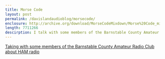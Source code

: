 ```yaml
---
title: Morse Code
layout: post
permalink: /davislandaudioblog/morsecode/
enclosure: http://archive.org/download/MorseCodeMixdown/Morse%20Code_mixdown.mp3
length: 7711266
descirption: I talk with some members of the Barnstable County Amateur Radio Club about HAM radio.
---
```


<a href="http://archive.org/download/MorseCodeMixdown/Morse%20Code_mixdown.mp3">Taking with some members of the Barnstable County Amateur Radio Club about HAM radio</a>